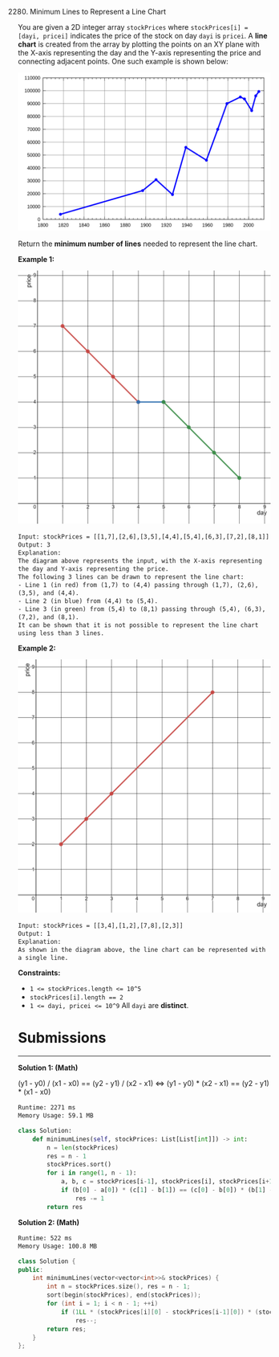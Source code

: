 2280. Minimum Lines to Represent a Line Chart

You are given a 2D integer array `stockPrices` where `stockPrices[i] = [dayi, pricei]` indicates the price of the stock on day `dayi` is `pricei`. A **line chart** is created from the array by plotting the points on an XY plane with the X-axis representing the day and the Y-axis representing the price and connecting adjacent points. One such example is shown below:

![2280_1920px-pushkin_population_historysvg.png](img/2280_1920px-pushkin_population_historysvg.png)

Return the **minimum number of lines** needed to represent the line chart.

 


**Example 1:**

![2280_ex0.png](img/2280_ex0.png)
```
Input: stockPrices = [[1,7],[2,6],[3,5],[4,4],[5,4],[6,3],[7,2],[8,1]]
Output: 3
Explanation:
The diagram above represents the input, with the X-axis representing the day and Y-axis representing the price.
The following 3 lines can be drawn to represent the line chart:
- Line 1 (in red) from (1,7) to (4,4) passing through (1,7), (2,6), (3,5), and (4,4).
- Line 2 (in blue) from (4,4) to (5,4).
- Line 3 (in green) from (5,4) to (8,1) passing through (5,4), (6,3), (7,2), and (8,1).
It can be shown that it is not possible to represent the line chart using less than 3 lines.
```

**Example 2:**

![2280_ex1.png](img/2280_ex1.png)
```
Input: stockPrices = [[3,4],[1,2],[7,8],[2,3]]
Output: 1
Explanation:
As shown in the diagram above, the line chart can be represented with a single line.
```

**Constraints:**

* `1 <= stockPrices.length <= 10^5`
* `stockPrices[i].length == 2`
* `1 <= dayi, pricei <= 10^9`
All `dayi` are **distinct**.

# Submissions
---
**Solution 1: (Math)**

(y1 - y0) / (x1 - x0) == (y2 - y1) / (x2 - x1)
<=> (y1 - y0) * (x2 - x1) == (y2 - y1) * (x1 - x0)

```
Runtime: 2271 ms
Memory Usage: 59.1 MB
```
```python
class Solution:
    def minimumLines(self, stockPrices: List[List[int]]) -> int:
        n = len(stockPrices)
        res = n - 1
        stockPrices.sort()
        for i in range(1, n - 1):
            a, b, c = stockPrices[i-1], stockPrices[i], stockPrices[i+1]
            if (b[0] - a[0]) * (c[1] - b[1]) == (c[0] - b[0]) * (b[1] - a[1]):
                res -= 1
        return res
```

**Solution 2: (Math)**
```
Runtime: 522 ms
Memory Usage: 100.8 MB
```
```c++
class Solution {
public:
    int minimumLines(vector<vector<int>>& stockPrices) {
        int n = stockPrices.size(), res = n - 1;
        sort(begin(stockPrices), end(stockPrices));
        for (int i = 1; i < n - 1; ++i)
            if (1LL * (stockPrices[i][0] - stockPrices[i-1][0]) * (stockPrices[i+1][1] - stockPrices[i][1]) == 1LL * (stockPrices[i+1][0] - stockPrices[i][0]) * (stockPrices[i][1] - stockPrices[i-1][1]))
                res--;
        return res; 
    }
};
```
